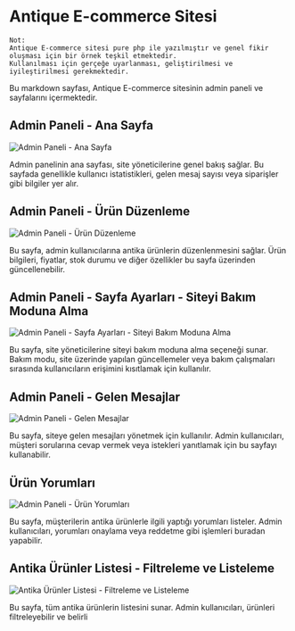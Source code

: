 # Antique E-commerce Sitesi

```
Not:
Antique E-commerce sitesi pure php ile yazılmıştır ve genel fikir oluşması için bir örnek teşkil etmektedir.
Kullanılması için gerçeğe uyarlanması, geliştirilmesi ve iyileştirilmesi gerekmektedir.
```
Bu markdown sayfası, Antique E-commerce sitesinin admin paneli ve sayfalarını içermektedir.

## Admin Paneli - Ana Sayfa

![Admin Paneli - Ana Sayfa](https://github.com/nihatxp/Antika/assets/87497469/7b467bb2-0f6c-48e3-94c6-d02f527dbd8a)

Admin panelinin ana sayfası, site yöneticilerine genel bakış sağlar. Bu sayfada genellikle kullanıcı istatistikleri, gelen mesaj sayısı veya siparişler gibi bilgiler yer alır.

## Admin Paneli - Ürün Düzenleme

![Admin Paneli - Ürün Düzenleme](https://github.com/nihatxp/Antika/assets/87497469/68dfad4f-0ade-4b79-8ede-36a35da8238e)

Bu sayfa, admin kullanıcılarına antika ürünlerin düzenlenmesini sağlar. Ürün bilgileri, fiyatlar, stok durumu ve diğer özellikler bu sayfa üzerinden güncellenebilir.

## Admin Paneli - Sayfa Ayarları - Siteyi Bakım Moduna Alma

![Admin Paneli - Sayfa Ayarları - Siteyi Bakım Moduna Alma](https://github.com/nihatxp/Antika/assets/87497469/e2910464-4411-48da-9668-ca60e410a06c)

Bu sayfa, site yöneticilerine siteyi bakım moduna alma seçeneği sunar. Bakım modu, site üzerinde yapılan güncellemeler veya bakım çalışmaları sırasında kullanıcıların erişimini kısıtlamak için kullanılır.

## Admin Paneli - Gelen Mesajlar

![Admin Paneli - Gelen Mesajlar](https://github.com/nihatxp/Antika/assets/87497469/ca82d978-a786-45c3-a145-fc2e22dce8fb)

Bu sayfa, siteye gelen mesajları yönetmek için kullanılır. Admin kullanıcıları, müşteri sorularına cevap vermek veya istekleri yanıtlamak için bu sayfayı kullanabilir.

## Ürün Yorumları

![Admin Paneli - Ürün Yorumları](https://github.com/nihatxp/Antika/assets/87497469/03b82566-414d-4808-b6c8-43baaabba0a9)

Bu sayfa, müşterilerin antika ürünlerle ilgili yaptığı yorumları listeler. Admin kullanıcıları, yorumları onaylama veya reddetme gibi işlemleri buradan yapabilir.

## Antika Ürünler Listesi - Filtreleme ve Listeleme

![Antika Ürünler Listesi - Filtreleme ve Listeleme](https://github.com/nihatxp/Antika/assets/87497469/576e5993-0861-4f07-95f8-30690ac9e0c2)

Bu sayfa, tüm antika ürünlerin listesini sunar. Admin kullanıcıları, ürünleri filtreleyebilir ve belirli

